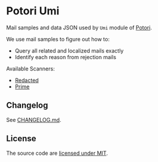 # Potori Umi
Mail samples and data JSON used by `Umi` module of [Potori](https://github.com/lucka-me/potori).

We use mail samples to figure out how to:
- Query all related and localized mails exactly
- Identify each reason from rejection mails

Available Scanners:
- [Redacted](./samples/Redacted)
- [Prime](./samples/Prime)

## Changelog
See [CHANGELOG.md](./CHANGELOG.md).

## License
The source code are [licensed under MIT](./LICENSE).